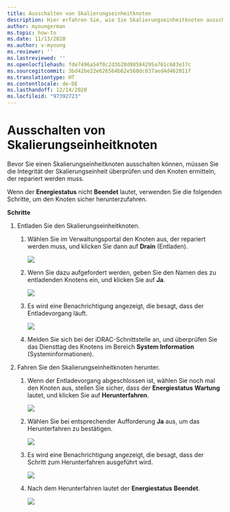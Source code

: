 ```yaml
---
title: Ausschalten von Skalierungseinheitknoten
description: Hier erfahren Sie, wie Sie Skalierungseinheitknoten ausschalten.
author: myoungerman
ms.topic: how-to
ms.date: 11/13/2020
ms.author: v-myoung
ms.reviewer: ''
ms.lastreviewed: ''
ms.openlocfilehash: fde7496a54f0c2d3b28d98584295a761c683e17c
ms.sourcegitcommit: 3bd42be22e626564b62e560dc037aed4d462011f
ms.translationtype: HT
ms.contentlocale: de-DE
ms.lasthandoff: 12/14/2020
ms.locfileid: "97392723"
---
```

# <a name="powering-off-scale-unit-nodes"></a>Ausschalten von Skalierungseinheitknoten

Bevor Sie einen Skalierungseinheitknoten ausschalten können, müssen Sie die Integrität der Skalierungseinheit überprüfen und den Knoten ermitteln, der repariert werden muss.

Wenn der **Energiestatus** nicht **Beendet** lautet, verwenden Sie die folgenden Schritte, um den Knoten sicher herunterzufahren.

**Schritte**

1.  Entladen Sie den Skalierungseinheitknoten.

    1.  Wählen Sie im Verwaltungsportal den Knoten aus, der repariert werden muss, und klicken Sie dann auf **Drain** (Entladen).

        ![](media/image-23.png)
        
    1.  Wenn Sie dazu aufgefordert werden, geben Sie den Namen des zu entladenden Knotens ein, und klicken Sie auf **Ja**.

        ![](media/image-24.png)
    
    1.  Es wird eine Benachrichtigung angezeigt, die besagt, dass der Entladevorgang läuft.
    
        ![](media/image-25.png)
        
    1.  Melden Sie sich bei der iDRAC-Schnittstelle an, und überprüfen Sie das Diensttag des Knotens im Bereich **System Information** (Systeminformationen).
    

2.  Fahren Sie den Skalierungseinheitknoten herunter.

    1.  Wenn der Entladevorgang abgeschlossen ist, wählen Sie noch mal den Knoten aus, stellen Sie sicher, dass der **Energiestatus** **Wartung** lautet, und klicken Sie auf **Herunterfahren**.

        ![](media/image-26.png)
        
    1.  Wählen Sie bei entsprechender Aufforderung **Ja** aus, um das Herunterfahren zu bestätigen.
    
        ![](media/image-27.png)
        
    1.  Es wird eine Benachrichtigung angezeigt, die besagt, dass der Schritt zum Herunterfahren ausgeführt wird.

        ![](media/image-28.png)
    
    1.  Nach dem Herunterfahren lautet der **Energiestatus** **Beendet**.
    
        ![](media/image-29.png)
        